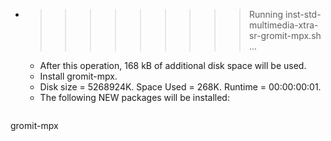 * >>>>>>>>> Running inst-std-multimedia-xtra-sr-gromit-mpx.sh ...
  * After this operation, 168 kB of additional disk space will be used.
  * Install gromit-mpx.
  * Disk size = 5268924K. Space Used = 268K. Runtime = 00:00:00:01.
  * The following NEW packages will be installed:
  ```bash
gromit-mpx
  ```
